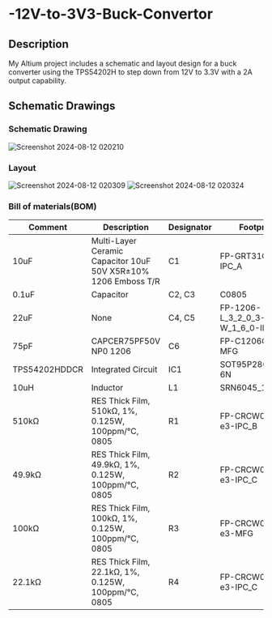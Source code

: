 # -12V-to-3V3-Buck-Convertor

## Description

My Altium project includes a schematic and layout design for a buck converter using the TPS54202H to step down from 12V to 3.3V with a 2A output capability.

## Schematic Drawings

### Schematic Drawing
![Screenshot 2024-08-12 020210](https://github.com/user-attachments/assets/2bf1fb27-fb2f-4ece-9151-b3459960d3eb)

### Layout
![Screenshot 2024-08-12 020309](https://github.com/user-attachments/assets/ef0e4b6c-cf05-46e1-9657-bc6bd0811d83)
![Screenshot 2024-08-12 020324](https://github.com/user-attachments/assets/5ed20ccb-6a81-40b5-b83a-7b91cb5b1963)

### Bill of materials(BOM)

| Comment  | Description                                        | Designator | Footprint            | LibRef                | Quantity |
|----------|----------------------------------------------------|------------|----------------------|-----------------------|----------|
| 10uF     | Multi-Layer Ceramic Capacitor 10uF 50V X5R±10% 1206 Emboss T/R | C1         | FP-GRT31C0_2-IPC_A   | CMP-06035-000076-2    | 1        |
| 0.1uF    | Capacitor                                          | C2, C3     | C0805                | C0805C104K6RACTU      | 2        |
| 22uF     | None                                               | C4, C5     | FP-1206-L_3_2_0_3-W_1_6_0-IPC_A | CMP-14477-000099-2 | 2        |
| 75pF     | CAPCER75PF50V NP0 1206                             | C6         | FP-C1206C-EB-MFG     | CMP-1037-01478-2      | 1        |
| TPS54202HDDCR | Integrated Circuit                            | IC1        | SOT95P280X110-6N     | TPS54202HDDCR         | 1        |
| 10uH     | Inductor                                           | L1         | SRN6045_1            | SRN6045-100M          | 1        |
| 510kΩ    | RES Thick Film, 510kΩ, 1%, 0.125W, 100ppm/°C, 0805 | R1         | FP-CRCW0805-e3-IPC_B | CMP-2001-03987-2      | 1        |
| 49.9kΩ   | RES Thick Film, 49.9kΩ, 1%, 0.125W, 100ppm/°C, 0805 | R2        | FP-CRCW0805-e3-IPC_C | CMP-2001-03952-2      | 1        |
| 100kΩ    | RES Thick Film, 100kΩ, 1%, 0.125W, 100ppm/°C, 0805 | R3         | FP-CRCW0805-e3-MFG   | CMP-2001-04899-2      | 1        |
| 22.1kΩ   | RES Thick Film, 22.1kΩ, 1%, 0.125W, 100ppm/°C, 0805 | R4        | FP-CRCW0805-e3-IPC_C | CMP-2001-03689-2      | 1        |

